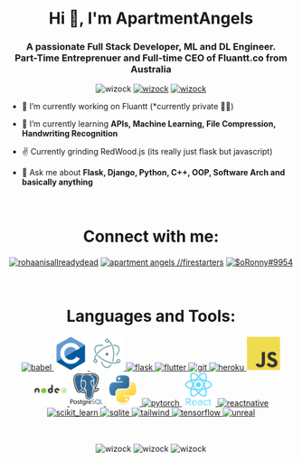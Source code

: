 
<h1 align="center">Hi 👋, I'm ApartmentAngels</h1>
<h3 align="center">A passionate Full Stack Developer, ML and DL Engineer.<br>Part-Time Entreprenuer and Full-time CEO of Fluantt.co from Australia</h3>
<p align='center'>
  <img src="https://komarev.com/ghpvc/?username=wizock&label=Profile%20views&color=0e75b6&style=flat" alt="wizock" /> 
<a href="https://paypal.me/RonnyFromDisc?country.x=US&locale.x=en_AU"><img src="https://img.shields.io/badge/$-support-ff69b4.svg?style=flat" alt="wizock"   /></a> 
  <a href="https://paypal.me/RonnyFromDisc?country.x=US&locale.x=en_AU"><img src="https://img.shields.io/badge/paypal-donate-yellow.svg" alt="wizock" /></a>    
</p>

- 🔭 I’m currently working on Fluantt (*currently private 🤫🤫)

- 🌱 I’m currently learning **APIs, Machine Learning, File Compression, Handwriting Recognition**

- ✌️ Currently grinding RedWood.js (its really just flask but javascript) 

- 💬 Ask me about **Flask, Django, Python, C++, OOP, Software Arch and basically anything**

<br><h1 align="center">Connect with me:</h1>
<p align="center">
<a href="https://instagram.com/rohaanisallreadydead" target="blank"><img align="center" src="https://raw.githubusercontent.com/rahuldkjain/github-profile-readme-generator/master/src/images/icons/Social/instagram.svg" alt="rohaanisallreadydead" height="60" width="70" /></a>
<a href="https://www.youtube.com/channel/UCY6KjiDALz24_BvIHkwWD6w" target="blank"><img align="center" src="https://raw.githubusercontent.com/rahuldkjain/github-profile-readme-generator/master/src/images/icons/Social/youtube.svg" alt="apartment angels //firestarters" height="60" width="70" /></a>
<a href="https://discord.gg/tgfkqmtg" target="blank"><img align="center" src="https://raw.githubusercontent.com/rahuldkjain/github-profile-readme-generator/master/src/images/icons/Social/discord.svg" alt="$oRonny#9954" height="60" width="70" /></a>
</p><br>

<h1 align="center">Languages and Tools:</h3>

<p align="center">
  <a href="https://babeljs.io/" target="_blank"> <img src="https://www.vectorlogo.zone/logos/babeljs/babeljs-icon.svg" alt="babel" width="60" height="60"/> </a> 
  <a href="https://www.cprogramming.com/" target="_blank"> <img src="https://raw.githubusercontent.com/devicons/devicon/master/icons/c/c-original.svg" alt="c" width="60" height="60"/> </a> 
  <a href="https://www.electronjs.org" target="_blank"> <img src="https://raw.githubusercontent.com/devicons/devicon/master/icons/electron/electron-original.svg" alt="electron" width="60" height="60"/> </a> 
  <a href="https://flask.palletsprojects.com/" target="_blank"> <img src="https://www.vectorlogo.zone/logos/pocoo_flask/pocoo_flask-icon.svg" alt="flask" width="60" height="60"/> </a> 
	<a href="https://flutter.dev" target="_blank"> <img src="https://www.vectorlogo.zone/logos/flutterio/flutterio-icon.svg" alt="flutter" width="60" height="60"/> </a> 
	<a href="https://git-scm.com/" target="_blank"> <img src="https://www.vectorlogo.zone/logos/git-scm/git-scm-icon.svg" alt="git" width="60" height="60"/> </a> 
	<a href="https://heroku.com" target="_blank"> <img src="https://www.vectorlogo.zone/logos/heroku/heroku-icon.svg" alt="heroku" width="60" height="60"/> </a> 
	<a href="https://developer.mozilla.org/en-US/docs/Web/JavaScript" target="_blank"> <img src="https://raw.githubusercontent.com/devicons/devicon/master/icons/javascript/javascript-original.svg" alt="javascript" width="60" height="60"/> </a> 
	<a href="https://nodejs.org" target="_blank"> <img src="https://raw.githubusercontent.com/devicons/devicon/master/icons/nodejs/nodejs-original-wordmark.svg" alt="nodejs" width="60" height="60"/> </a> 
	<a href="https://www.postgresql.org" target="_blank"> <img src="https://raw.githubusercontent.com/devicons/devicon/master/icons/postgresql/postgresql-original-wordmark.svg" alt="postgresql" width="60" height="60"/> </a> 
	<a href="https://www.python.org" target="_blank"> <img src="https://raw.githubusercontent.com/devicons/devicon/master/icons/python/python-original.svg" alt="python" width="60" height="60"/> </a> 
	<a href="https://pytorch.org/" target="_blank"> <img src="https://www.vectorlogo.zone/logos/pytorch/pytorch-icon.svg" alt="pytorch" width="60" height="60"/> </a> 
	<a href="https://reactjs.org/" target="_blank"> <img src="https://raw.githubusercontent.com/devicons/devicon/master/icons/react/react-original-wordmark.svg" alt="react" width="60" height="60"/> </a> 
	<a href="https://reactnative.dev/" target="_blank"> <img src="https://reactnative.dev/img/header_logo.svg" alt="reactnative" width="60" height="60"/> </a> 
	<a href="https://scikit-learn.org/" target="_blank"> <img src="https://upload.wikimedia.org/wikipedia/commons/0/05/Scikit_learn_logo_small.svg" alt="scikit_learn" width="60" height="60"/> </a> 
	<a href="https://www.sqlite.org/" target="_blank"> <img src="https://www.vectorlogo.zone/logos/sqlite/sqlite-icon.svg" alt="sqlite" width="60" height="60"/> </a> 
	<a href="https://tailwindcss.com/" target="_blank"> <img src="https://www.vectorlogo.zone/logos/tailwindcss/tailwindcss-icon.svg" alt="tailwind" width="60" height="60"/> </a> 
	<a href="https://www.tensorflow.org" target="_blank"> <img src="https://www.vectorlogo.zone/logos/tensorflow/tensorflow-icon.svg" alt="tensorflow" width="60" height="60"/> </a> 
	<a href="https://unrealengine.com/" target="_blank"> <img src="https://raw.githubusercontent.com/kenangundogan/fontisto/036b7eca71aab1bef8e6a0518f7329f13ed62f6b/icons/svg/brand/unreal-engine.svg" alt="unreal" width="60" height="60"/> </a>
</p><br>

<p  style="flex" align="center">
    <img align="center" src="https://github-readme-stats.vercel.app/api/top-langs/?username=Wizock&langs_count=12&theme=tokyonight&layout=compact " alt="wizock" />
    <img align="center" src="https://github-readme-stats.vercel.app/api?username=wizock&show_icons=true&theme=tokyonight " alt="wizock" />
    <img align="center" src="https://github-readme-streak-stats.herokuapp.com/?user=wizock&theme=tokyonight" alt="wizock" />
</p>
